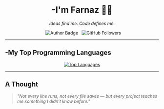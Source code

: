 <h1 align="center">-I'm Farnaz 👩‍💻</h1>
<p align="center"><i>Ideas find me. Code defines me.</i></p>

<p align="center">
  <img src="https://img.shields.io/badge/Author-farnaztr-800000" alt="Author Badge" />
  <img src="https://img.shields.io/github/followers/farnaztr?style=social&label=Followers" alt="GitHub Followers" />
</p>


---

## -My Top Programming Languages

<p align="center">
  <a href="https://github.com/anuraghazra/github-readme-stats">
    <img src="https://github-readme-stats.vercel.app/api/top-langs/?username=farnaztr&layout=compact&theme=vision-friendly-dark&langs_count=10" alt="Top Languages" />
  </a>
</p>

---

## A Thought

> _"Not every line runs, not every file saves — but every project teaches me something I didn’t know before."_

